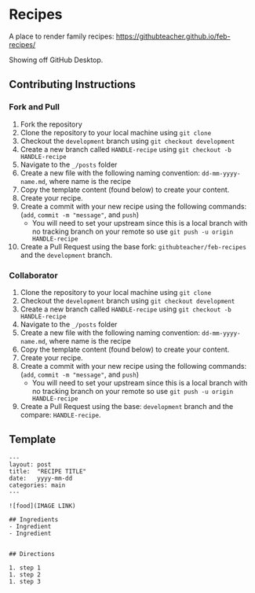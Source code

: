 # Recipes

A place to render family recipes: https://githubteacher.github.io/feb-recipes/

Showing off GitHub Desktop.

## Contributing Instructions

### Fork and Pull
1. Fork the repository
1. Clone the repository to your local machine using `git clone`
1. Checkout the `development` branch using `git checkout development`
1. Create a new branch called `HANDLE-recipe` using `git checkout -b HANDLE-recipe`
1. Navigate to the `_/posts` folder
1. Create a new file with the following naming convention: `dd-mm-yyyy-name.md`, where name is the recipe
1. Copy the template content (found below) to create your content.
1. Create your recipe.
1. Create a commit with your new recipe using the following commands: (`add`, `commit -m "message"`, and `push`)
   - You will need to set your upstream since this is a local branch with no tracking branch on your remote so use `git push -u origin HANDLE-recipe`
1. Create a Pull Request using the base fork: `githubteacher/feb-recipes` and the `development` branch.

### Collaborator
1. Clone the repository to your local machine using `git clone`
1. Checkout the `development` branch using `git checkout development`
1. Create a new branch called `HANDLE-recipe` using `git checkout -b HANDLE-recipe`
1. Navigate to the `_/posts` folder
1. Create a new file with the following naming convention: `dd-mm-yyyy-name.md`, where name is the recipe
1. Copy the template content (found below) to create your content.
1. Create your recipe.
1. Create a commit with your new recipe using the following commands: (`add`, `commit -m "message"`, and `push`)
   - You will need to set your upstream since this is a local branch with no tracking branch on your remote so use `git push -u origin HANDLE-recipe`
1. Create a Pull Request using the base: `development` branch and the compare: `HANDLE-recipe`.

## Template
```
---
layout: post
title:  "RECIPE TITLE"
date:   yyyy-mm-dd
categories: main
---

![food](IMAGE LINK)

## Ingredients
- Ingredient
- Ingredient


## Directions

1. step 1
1. step 2
1. step 3
```
